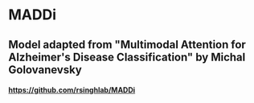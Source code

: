 # MADDi
## Model adapted from "Multimodal Attention for Alzheimer's Disease Classification" by Michal Golovanevsky
#### https://github.com/rsinghlab/MADDi
